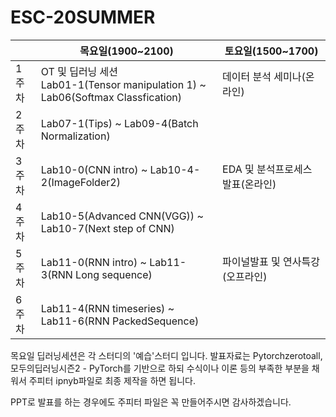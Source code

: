 # ESC-20SUMMER

||목요일(1900~2100)|토요일(1500~1700)|
|--|----------------|-----------------|
|1주차|OT 및 딥러닝 세션 <br> Lab01-1(Tensor manipulation 1) ~ <br> Lab06(Softmax Classfication)|데이터 분석 세미나(온라인)|
|2주차|Lab07-1(Tips) ~ Lab09-4(Batch Normalization)||
|3주차|Lab10-0(CNN intro) ~ Lab10-4-2(ImageFolder2)|EDA 및 분석프로세스 발표(온라인)|
|4주차|Lab10-5(Advanced CNN(VGG)) ~ Lab10-7(Next step of CNN)||
|5주차|Lab11-0(RNN intro) ~ Lab11-3(RNN Long sequence)|파이널발표 및 연사특강(오프라인)|
|6주차|Lab11-4(RNN timeseries) ~ Lab11-6(RNN PackedSequence)||

목요일 딥러닝세션은 각 스터디의 '예습'스터디 입니다.
발표자료는 Pytorchzerotoall, 모두의딥러닝시즌2 - PyTorch를 기반으로 하되
수식이나 이론 등의 부족한 부분을 채워서 주피터 ipnyb파일로 최종 제작을 하면 됩니다.

PPT로 발표를 하는 경우에도 주피터 파일은 꼭 만들어주시면 감사하겠습니다.
